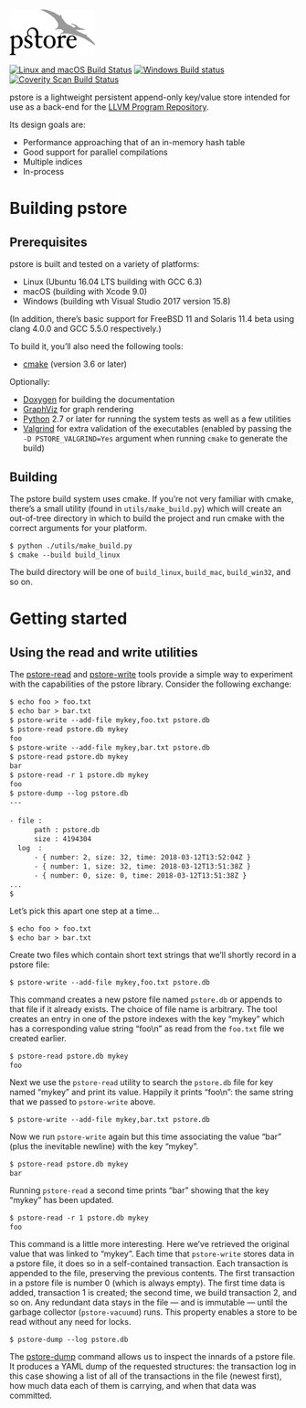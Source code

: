 <img alt="pstore logo" src="doc_sources/logo.svg" height="" height="80" width="150" />

[![Linux and macOS Build Status](https://travis-ci.org/SNSystems/pstore.svg?branch=master)](https://travis-ci.org/SNSystems/pstore)
[![Windows Build status](https://ci.appveyor.com/api/projects/status/ckl6dh2i3eb2u33e?svg=true)](https://ci.appveyor.com/project/paulhuggett/pstore)
[![Coverity Scan Build Status](https://scan.coverity.com/projects/15170/badge.svg)](https://scan.coverity.com/projects/snsystems-pstore)

pstore is a lightweight persistent append-only key/value store intended for use as a back-end for the [LLVM Program Repository](https://github.com/SNSystems/llvm-prepo).

Its design goals are:

- Performance approaching that of an in-memory hash table
- Good support for parallel compilations
- Multiple indices
- In-process

# Building pstore

## Prerequisites

pstore is built and tested on a variety of platforms:

- Linux (Ubuntu 16.04 LTS building with GCC 6.3)
- macOS (building with Xcode 9.0)
- Windows (building wth Visual Studio 2017 version 15.8)

(In addition, there’s basic support for FreeBSD 11 and Solaris 11.4  beta using clang 4.0.0 and GCC 5.5.0 respectively.)

To build it, you’ll also need the following tools:

- [cmake](http://cmake.org) (version 3.6 or later)

Optionally:

- [Doxygen](http://doxygen.org) for building the documentation
- [GraphViz](http://graphviz.org) for graph rendering
- [Python](https://www.python.org) 2.7 or later for running the system tests as well as a few utilities
- [Valgrind](http://valgrind.org) for extra validation of the executables (enabled by passing the `-D PSTORE_VALGRIND=Yes` argument when running `cmake` to generate the build)

## Building

The pstore build system uses cmake. If you’re not very familiar with cmake, there’s a small utility (found in `utils/make_build.py`) which will create an out-of-tree directory in which to build the project and run cmake with the correct arguments for your platform.

    $ python ./utils/make_build.py
    $ cmake ‑‑build build_linux

The build directory will be one of `build_linux`, `build_mac`, `build_win32`, and so on.

# Getting started
## Using the read and write utilities

The [pstore-read](tools/read/) and [pstore-write](tools/write/) tools provide a simple way to experiment with the capabilities of the pstore library. Consider the following exchange:

    $ echo foo > foo.txt
    $ echo bar > bar.txt
    $ pstore-write --add-file mykey,foo.txt pstore.db
    $ pstore-read pstore.db mykey
    foo
    $ pstore-write --add-file mykey,bar.txt pstore.db
    $ pstore-read pstore.db mykey
    bar
    $ pstore-read -r 1 pstore.db mykey
    foo
    $ pstore-dump --log pstore.db
    ---

    - file : 
          path : pstore.db
          size : 4194304
      log  : 
          - { number: 2, size: 32, time: 2018-03-12T13:52:04Z }
          - { number: 1, size: 32, time: 2018-03-12T13:51:38Z }
          - { number: 0, size: 0, time: 2018-03-12T13:51:38Z }
    ...
    $ 

Let’s pick this apart one step at a time…

    $ echo foo > foo.txt
    $ echo bar > bar.txt

Create two files which contain short text strings that we’ll shortly record in a pstore file:

    $ pstore-write --add-file mykey,foo.txt pstore.db

This command creates a new pstore file named `pstore.db` or appends to that file if it already exists. The choice of file name is arbitrary. The tool creates an entry in one of the pstore indexes with the key “mykey” which has a corresponding value string “foo\n” as read from the `foo.txt` file we created earlier.

    $ pstore-read pstore.db mykey
    foo

Next we use the `pstore-read` utility to search the `pstore.db` file for key named “mykey” and print its value. Happily it prints “foo\n”: the same string that we passed to `pstore-write` above.

    $ pstore-write --add-file mykey,bar.txt pstore.db

Now we run `pstore-write` again but this time associating the value “bar” (plus the inevitable newline) with the key “mykey”.

    $ pstore-read pstore.db mykey
    bar

Running `pstore-read` a second time prints “bar” showing that the key “mykey” has been updated.

    $ pstore-read -r 1 pstore.db mykey
    foo

This command is a little more interesting. Here we’ve retrieved the original value that was linked to “mykey”. Each time that `pstore-write` stores data in a pstore file, it does so in a self-contained transaction. Each transaction is appended to the file, preserving the previous contents. The first transaction in a pstore file is number 0 (which is always empty). The first time data is added, transaction 1 is created; the second time, we build transaction 2, and so on. Any redundant data stays in the file &mdash; and is immutable &mdash; until the garbage collector (`pstore-vacuumd`) runs. This property enables a store to be read without any need for locks.

    $ pstore-dump --log pstore.db

The [pstore-dump](tools/dump/) command allows us to inspect the innards of a pstore file. It produces a YAML dump of the requested structures: the transaction log in this case showing a list of all of the transactions in the file (newest first), how much data each of them is carrying, and when that data was committed.


